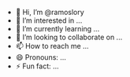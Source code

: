 - 👋 Hi, I’m @ramoslory
- 👀 I’m interested in ...
- 🌱 I’m currently learning ...
- 💞️ I’m looking to collaborate on ...
- 📫 How to reach me ...
- 😄 Pronouns: ...
- ⚡ Fun fact: ...

<!---
ramoslory/ramoslory is a ✨ special ✨ repository because its `README.md` (this file) appears on your GitHub profile.
You can click the Preview link to take a look at your changes.
--->
